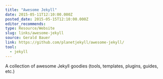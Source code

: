 ```yaml
---
title: "Awesome Jekyll"
date: 2015-05-11T12:10:00.000Z
posted_date: 2015-05-15T12:10:00.000Z
editor_recommends:
type: Resource/Website
slug: links/awesome-jekyll
source: Gerald Bauer
link: https://github.com/planetjekyll/awesome-jekyll/
tool:
  - jekyll
---
```

A collection of awesome Jekyll goodies (tools, templates, plugins, guides, etc.)



